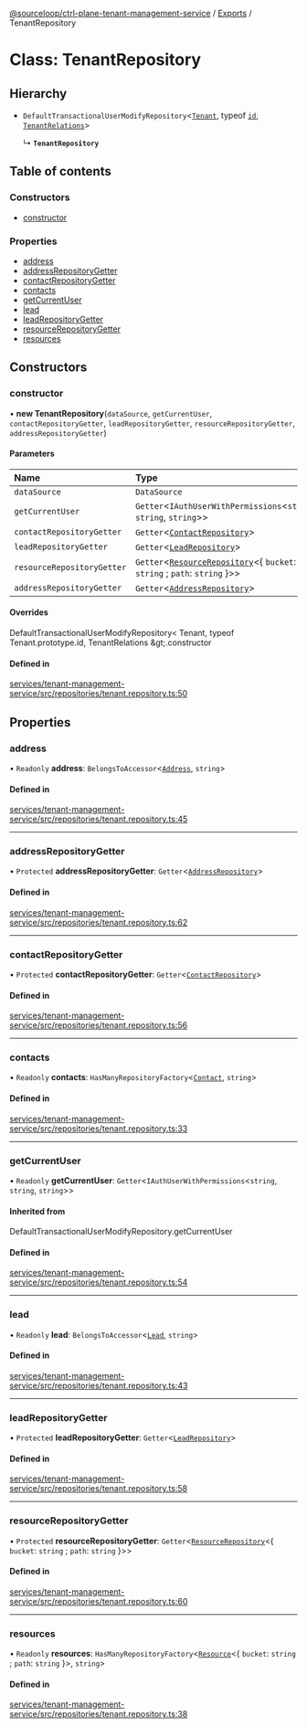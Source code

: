 [@sourceloop/ctrl-plane-tenant-management-service](../README.md) / [Exports](../modules.md) / TenantRepository

# Class: TenantRepository

## Hierarchy

- `DefaultTransactionalUserModifyRepository`<[`Tenant`](Tenant.md), typeof [`id`](Tenant.md#id), [`TenantRelations`](../interfaces/TenantRelations.md)\>

  ↳ **`TenantRepository`**

## Table of contents

### Constructors

- [constructor](TenantRepository.md#constructor)

### Properties

- [address](TenantRepository.md#address)
- [addressRepositoryGetter](TenantRepository.md#addressrepositorygetter)
- [contactRepositoryGetter](TenantRepository.md#contactrepositorygetter)
- [contacts](TenantRepository.md#contacts)
- [getCurrentUser](TenantRepository.md#getcurrentuser)
- [lead](TenantRepository.md#lead)
- [leadRepositoryGetter](TenantRepository.md#leadrepositorygetter)
- [resourceRepositoryGetter](TenantRepository.md#resourcerepositorygetter)
- [resources](TenantRepository.md#resources)

## Constructors

### constructor

• **new TenantRepository**(`dataSource`, `getCurrentUser`, `contactRepositoryGetter`, `leadRepositoryGetter`, `resourceRepositoryGetter`, `addressRepositoryGetter`)

#### Parameters

| Name | Type |
| :------ | :------ |
| `dataSource` | `DataSource` |
| `getCurrentUser` | `Getter`<`IAuthUserWithPermissions`<`string`, `string`, `string`\>\> |
| `contactRepositoryGetter` | `Getter`<[`ContactRepository`](ContactRepository.md)\> |
| `leadRepositoryGetter` | `Getter`<[`LeadRepository`](LeadRepository.md)\> |
| `resourceRepositoryGetter` | `Getter`<[`ResourceRepository`](ResourceRepository.md)<{ `bucket`: `string` ; `path`: `string`  }\>\> |
| `addressRepositoryGetter` | `Getter`<[`AddressRepository`](AddressRepository.md)\> |

#### Overrides

DefaultTransactionalUserModifyRepository&lt;
  Tenant,
  typeof Tenant.prototype.id,
  TenantRelations
\&gt;.constructor

#### Defined in

[services/tenant-management-service/src/repositories/tenant.repository.ts:50](https://github.com/sourcefuse/arc-saas/blob/5e03dcb/services/tenant-management-service/src/repositories/tenant.repository.ts#L50)

## Properties

### address

• `Readonly` **address**: `BelongsToAccessor`<[`Address`](Address.md), `string`\>

#### Defined in

[services/tenant-management-service/src/repositories/tenant.repository.ts:45](https://github.com/sourcefuse/arc-saas/blob/5e03dcb/services/tenant-management-service/src/repositories/tenant.repository.ts#L45)

___

### addressRepositoryGetter

• `Protected` **addressRepositoryGetter**: `Getter`<[`AddressRepository`](AddressRepository.md)\>

#### Defined in

[services/tenant-management-service/src/repositories/tenant.repository.ts:62](https://github.com/sourcefuse/arc-saas/blob/5e03dcb/services/tenant-management-service/src/repositories/tenant.repository.ts#L62)

___

### contactRepositoryGetter

• `Protected` **contactRepositoryGetter**: `Getter`<[`ContactRepository`](ContactRepository.md)\>

#### Defined in

[services/tenant-management-service/src/repositories/tenant.repository.ts:56](https://github.com/sourcefuse/arc-saas/blob/5e03dcb/services/tenant-management-service/src/repositories/tenant.repository.ts#L56)

___

### contacts

• `Readonly` **contacts**: `HasManyRepositoryFactory`<[`Contact`](Contact.md), `string`\>

#### Defined in

[services/tenant-management-service/src/repositories/tenant.repository.ts:33](https://github.com/sourcefuse/arc-saas/blob/5e03dcb/services/tenant-management-service/src/repositories/tenant.repository.ts#L33)

___

### getCurrentUser

• `Readonly` **getCurrentUser**: `Getter`<`IAuthUserWithPermissions`<`string`, `string`, `string`\>\>

#### Inherited from

DefaultTransactionalUserModifyRepository.getCurrentUser

#### Defined in

[services/tenant-management-service/src/repositories/tenant.repository.ts:54](https://github.com/sourcefuse/arc-saas/blob/5e03dcb/services/tenant-management-service/src/repositories/tenant.repository.ts#L54)

___

### lead

• `Readonly` **lead**: `BelongsToAccessor`<[`Lead`](Lead.md), `string`\>

#### Defined in

[services/tenant-management-service/src/repositories/tenant.repository.ts:43](https://github.com/sourcefuse/arc-saas/blob/5e03dcb/services/tenant-management-service/src/repositories/tenant.repository.ts#L43)

___

### leadRepositoryGetter

• `Protected` **leadRepositoryGetter**: `Getter`<[`LeadRepository`](LeadRepository.md)\>

#### Defined in

[services/tenant-management-service/src/repositories/tenant.repository.ts:58](https://github.com/sourcefuse/arc-saas/blob/5e03dcb/services/tenant-management-service/src/repositories/tenant.repository.ts#L58)

___

### resourceRepositoryGetter

• `Protected` **resourceRepositoryGetter**: `Getter`<[`ResourceRepository`](ResourceRepository.md)<{ `bucket`: `string` ; `path`: `string`  }\>\>

#### Defined in

[services/tenant-management-service/src/repositories/tenant.repository.ts:60](https://github.com/sourcefuse/arc-saas/blob/5e03dcb/services/tenant-management-service/src/repositories/tenant.repository.ts#L60)

___

### resources

• `Readonly` **resources**: `HasManyRepositoryFactory`<[`Resource`](Resource.md)<{ `bucket`: `string` ; `path`: `string`  }\>, `string`\>

#### Defined in

[services/tenant-management-service/src/repositories/tenant.repository.ts:38](https://github.com/sourcefuse/arc-saas/blob/5e03dcb/services/tenant-management-service/src/repositories/tenant.repository.ts#L38)
